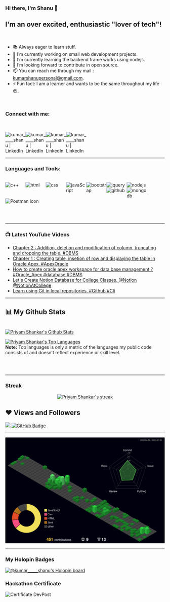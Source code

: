 ### Hi there, I'm Shanu 👋 
## I'm an over excited, enthusiastic "lover of tech"!

<br>

- 📚  Always eager to learn stuff.
- 🔭 I’m currently working on small web development projects.
- 🌱 I’m currently learning the backend frame works using nodejs.
- 👯 I’m looking forward to contribute in open source.
- 📫 You can reach me through my mail : kumarshanupersonal@gmail.com.
- ⚡ Fun fact: I am a learner and wants to be the same throughout my life 😉.

<br>

### Connect with me:

<br>

[<img align="left" alt="kumar_____shanu | LinkedIn" width="64px" src="https://cdn3.iconfinder.com/data/icons/2018-social-media-logotypes/1000/2018_social_media_popular_app_logo_linkedin-1024.png" />][linkedin]
[<img align="left" alt="kumar_____shanu | LinkedIn" width="64px" src="https://cdn3.iconfinder.com/data/icons/2018-social-media-logotypes/1000/2018_social_media_popular_app_logo_youtube-1024.png" />][youtube]
[<img align="left" alt="kumar_____shanu | LinkedIn" width="64px" src="https://cdn3.iconfinder.com/data/icons/2018-social-media-logotypes/1000/2018_social_media_popular_app_logo_instagram-1024.png" />][instagram]
[<img align="left" alt="kumar_____shanu | LinkedIn" width="64px" src="https://cdn3.iconfinder.com/data/icons/capsocial-round/500/twitter-1024.png" />][twitter]
<br>
<br>
<br>
<br>



---
### Languages and Tools:

<!-- languages and tools -->

<br>

<img align="left" alt="c++" width="64px" src="https://cdn.worldvectorlogo.com/logos/c.svg" />
<img align="left" alt="html" width="64px" src="https://cdn1.iconfinder.com/data/icons/logotypes/32/badge-html-5-1024.png" />
<img align="left" alt="css" width="64px" src="https://cdn1.iconfinder.com/data/icons/logotypes/32/badge-css-3-1024.png" />
<img align="left" alt="javaScript" width="64px" src="https://cdn2.iconfinder.com/data/icons/designer-skills/128/code-programming-javascript-software-develop-command-language-4096.png" />
<img align="left" alt="bootstrap" width="64px" src="https://camo.githubusercontent.com/84746920d1a9906680c387b3cc8753ee842e996fc8915abd295011e15b594b74/68747470733a2f2f676574626f6f7473747261702e636f6d2f646f63732f352e312f6173736574732f6272616e642f626f6f7473747261702d6c6f676f2d736861646f772e706e67" />
<img align="left" alt="jquery" width="64px" src="https://cdn3.iconfinder.com/data/icons/popular-services-brands/512/jquery-4096.png" />
<img align="left" alt="nodejs" width="64px" src="https://cdn0.iconfinder.com/data/icons/designer-skills/128/node-js-1024.png" />
<!-- ![Express icon]() -->
<img align="left" alt="github" width="64px" src="https://cdn4.iconfinder.com/data/icons/logos-3/512/mongodb-2-4096.png" />
<img align="left" alt="mongodb" width="64px" src="https://cdn2.iconfinder.com/data/icons/designer-skills/128/github-repository-svn-manage-files-contribute-branch-1024.png" />

![Postman icon](https://www.vectorlogo.zone/logos/getpostman/getpostman-icon.svg)

<br>
<br>



---

### 📺  Latest YouTube Videos

<!-- YOUTUBE:START -->
- [Chapter 2 : Addition, deletion and modification of column, truncating and dropping the table. #DBMS](https://www.youtube.com/watch?v=5BOkmOSgybc)
- [Chapter 1 : Creating table, insetion of row and displaying the table in Oracle Apex. #ApexOracle](https://www.youtube.com/watch?v=DTwi-jojsqI)
- [How to create oracle apex workspace for data base management ? #Oracle_Apex #database #DBMS](https://www.youtube.com/watch?v=kCM63DZgR8s)
- [Let&#39;s Create Notion Database for College Classes. @Notion @NotionAtCollege](https://www.youtube.com/watch?v=WNPkhB3eba4)
- [Learn using Git in local repositories. #Github #Cli](https://www.youtube.com/watch?v=m8gWEF1Y6Ek)
<!-- YOUTUBE:END -->

---

## 📊 My Github Stats

  <br/>
    <a href="https://github.com/Kr-Shanu/"><img alt="Priyam Shankar's Github Stats" src="https://github-readme-stats.vercel.app/api?username=Kr-Shanu&show_icons=true&count_private=true&theme=react&hide_border=true&bg_color=0D1117" /></a>

  <a href="https://github.com/Kr-Shanu/"><img alt="Priyam Shankar's Top Languages" src="https://github-readme-stats.vercel.app/api/top-langs/?username=Kr-Shanu&langs_count=8&count_private=true&layout=compact&theme=react&hide_border=true&bg_color=0D1117" /></a>
  <br/>
  <b>Note:</b> Top languages is only a metric of the languages my public code consists of and doesn't reflect experience or skill level.


<br/>
<br/>
    <a href="https://github.com/Kr-Shanu/>
<img alt="Priyam Shankar's Activity Graph" src="https://activity-graph.herokuapp.com/graph?username=Kr-Shanu&bg_color=0D1117&color=5BCDEC&line=5BCDEC&point=FFFFFF&hide_border=true" /></a>

---
  ### Streak
  
  <p align="center">
    <a href="https://github.com/Kr-Shanu/>
        <img title="🔥 Get streak stats for your profile at git.io/streak-stats" alt="Priyam Shankar's streak" src="https://github-readme-streak-stats.herokuapp.com/?user=Kr-Shanu&theme=black-ice&hide_border=true&stroke=0000&background=060A0CD0"/>
    </a>
</p>
                                                                                                     
<p align="center">
    <a href="https://github.com/Kr-Shanu/github-readme-streak-stats">
        <img title="🔥 Get streak stats for your profile at git.io/streak-stats" alt="Priyam Shankar's streak" src="https://github-readme-streak-stats.herokuapp.com/?user=Kr-Shanu&theme=black-ice&hide_border=true&stroke=0000&background=060A0CD0"/>
    </a>
</p>


## ❤ Views and Followers
<a href="https://github.com/Meghna-DAS/github-profile-views-counter">
    <img src="https://komarev.com/ghpvc/?username=Kr-Shanu">
</a>
<a href="https://github.com/Kr-Shanu?tab=followers"><img src="https://img.shields.io/github/followers/Kr-Shanu?label=Followers&style=social" alt="GitHub Badge"></a>

---
  
![](./profile-3d-contrib/profile-night-green.svg)
  
---

### My Holopin Badges
[![@kumar_____shanu's Holopin board](https://holopin.me/kumar_____shanu)](https://holopin.io/@kumar_____shanu)


### Hackathon Certificate
![Certificate DevPost](https://d1zpw5mq5bnzyn.cloudfront.net/images/816e2784f84941128c088e0d6d56b502.jpeg)

[twitter]: https://twitter.com/kumar_____shanu
[youtube]: https://www.youtube.com/channel/UCnT6Z9ay-snq1c0lZkEtYjg
[instagram]: https://www.instagram.com/kumar_____shanu/
[linkedin]: https://www.linkedin.com/in/kumar-shanu-011423189/
[gmail]:kumarshanupersonal@gmail.com
